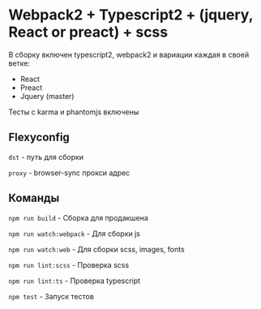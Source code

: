 # Webpack2 + Typescript2 + (jquery, React or preact) + scss

В сборку включен typescript2, webpack2 и вариации каждая в своей ветке:

* React
* Preact
* Jquery (master)

Тесты с karma и phantomjs включены

## Flexyconfig

`dst` - путь для сборки

`proxy` - browser-sync прокси адрес

## Команды

`npm run build` - Сборка для продакшена

`npm run watch:webpack` - Для сборки js

`npm run watch:web` - Для сборки scss, images, fonts

`npm run lint:scss` - Проверка scss

`npm run lint:ts` - Проверка typescript

`npm test` - Запуск тестов